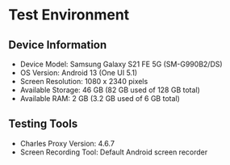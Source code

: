 # Test Environment

## Device Information

- Device Model: Samsung Galaxy S21 FE 5G (SM-G990B2/DS)
- OS Version: Android 13 (One UI 5.1)
- Screen Resolution: 1080 x 2340 pixels
- Available Storage: 46 GB (82 GB used of 128 GB total)
- Available RAM: 2 GB (3.2 GB used of 6 GB total)

## Testing Tools

- Charles Proxy Version: 4.6.7
- Screen Recording Tool: Default Android screen recorder
